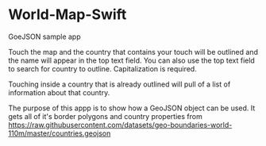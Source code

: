 # World-Map-Swift
GoeJSON sample app

Touch the map and the country that contains your touch will be outlined and the name will appear in the top text field. 
You can also use the top text field to search for country to outline. Capitalization is required. 

Touching inside a country that is already outlined will pull of a list of information about that country.  

The purpose of this appp is to show how a GeoJSON object can be used. It gets all of it's border polygons and country properties
from https://raw.githubusercontent.com/datasets/geo-boundaries-world-110m/master/countries.geojson


